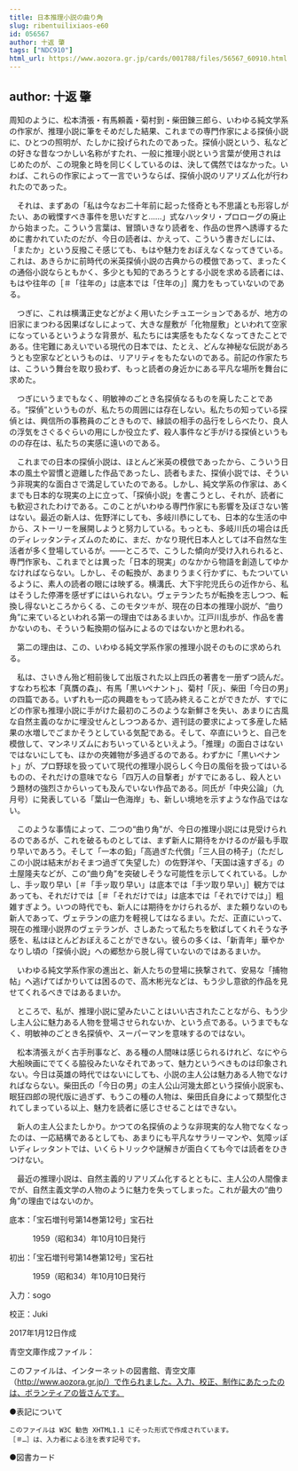 ```yaml
---
title: 日本推理小説の曲り角
slug: ribentuilixiaos-e60
id: 056567
author: 十返 肇
tags: ["NDC910"]
html_url: https://www.aozora.gr.jp/cards/001788/files/56567_60910.html
---
```


## author: 十返 肇

周知のように、松本清張・有馬頼義・菊村到・柴田錬三郎ら、いわゆる純文学系の作家が、推理小説に筆をそめだした結果、これまでの専門作家による探偵小説に、ひとつの照明が、たしかに投げられたのであった。探偵小説という、私などの好きな昔なつかしい名称がすたれ、一般に推理小説という言葉が使用されはじめたのが、この現象と時を同じくしているのは、決して偶然ではなかった。いわば、これらの作家によって一言でいうならば、探偵小説のリアリズム化が行われたのであった。

　それは、まずあの「私は今なお二十年前に起った怪奇とも不思議とも形容しがたい、あの戦慄すべき事件を思いだすと……」式なハッタリ・プロローグの廃止から始まった。こういう言葉は、冒頭いきなり読者を、作品の世界へ誘導するために書かれていたのだが、今日の読者は、かえって、こういう書きだしには、「またか」という反撥こそ感じても、もはや魅力をおぼえなくなってきている。これは、あきらかに前時代の米英探偵小説の古典からの模倣であって、まったくの通俗小説ならともかく、多少とも知的であろうとする小説を求める読者には、もはや往年の［＃「往年の」は底本では「住年の」］魔力をもっていないのである。

　つぎに、これは横溝正史などがよく用いたシチュエーションであるが、地方の旧家にまつわる因果ばなしによって、大きな屋敷が「化物屋敷」といわれて空家になっているというような背景が、私たちには実感をもたなくなってきたことである。住宅難にあえいでいる現代の日本では、たとえ、どんな神秘な伝説があろうとも空家などというものは、リアリティをもたないのである。前記の作家たちは、こういう舞台を取り扱わず、もっと読者の身近かにある平凡な場所を舞台に求めた。

　つぎにいうまでもなく、明敏神のごとき名探偵なるものを廃したことである。“探偵”というものが、私たちの周囲には存在しない。私たちの知っている探偵とは、興信所の事務員のごときもので、縁談の相手の品行をしらべたり、良人の浮気をさぐるぐらいの用にしか役立たず、殺人事件など手がける探偵というものの存在は、私たちの実感に遠いのである。

　これまでの日本の探偵小説は、ほとんど米英の模倣であったから、こういう日本の風土や習慣と遊離した作品であったし、読者もまた、探偵小説では、そういう非現実的な面白さで満足していたのである。しかし、純文学系の作家は、あくまでも日本的な現実の上に立って、「探偵小説」を書こうとし、それが、読者にも歓迎されたわけである。このことがいわゆる専門作家にも影響を及ぼさない筈はない。最近の新人は、佐野洋にしても、多岐川恭にしても、日本的な生活の中から、ストーリーを展開しようと努力している。もっとも、多岐川氏の場合は氏のディレッタンティズムのために、まだ、かなり現代日本人としては不自然な生活者が多く登場しているが。――ところで、こうした傾向が受け入れられると、専門作家も、これまでとは異った「日本的現実」のなかから物語を創造してゆかなければならない。しかし、その転換が、あまりうまく行かずに、もたついているように、素人の読者の眼には映ずる。横溝氏、大下宇陀児氏らの近作から、私はそうした停滞を感ぜずにはいられない。ヴェテランたちが転換を志しつつ、転換し得ないところからくる、このモタツキが、現在の日本の推理小説が、“曲り角”に来ているといわれる第一の理由ではあるまいか。江戸川乱歩が、作品を書かないのも、そういう転換期の悩みによるのではないかと思われる。

　第二の理由は、この、いわゆる純文学系作家の推理小説そのものに求められる。

　私は、さいきん殆ど相前後して出版された以上四氏の著書を一册ずつ読んだ。すなわち松本「真贋の森」、有馬「黒いペナント」、菊村「灰」、柴田「今日の男」の四篇である。いずれも一応の興趣をもって読み終えることができたが、すでにどの作家も推理小説に手がけた最初のころのような新鮮さを失い、あまりに古風な自然主義のなかに埋没せんとしつつあるか、週刊誌の要求によって多産した結果の水増しでごまかそうとしている気配である。そして、卒直にいうと、自己を模倣して、マンネリズムにおちいっているといえよう。「推理」の面白さはないではないにしても、ほかの夾雑物が多過ぎるのである。わずかに「黒いペナント」が、プロ野球を扱っていて現代の推理小説らしく今日の風俗を扱ってはいるものの、それだけの意味でなら「四万人の目撃者」がすでにあるし、殺人という題材の強烈さからいっても及んでいない作品である。同氏が「中央公論」（九月号）に発表している「葉山一色海岸」も、新しい境地を示すような作品ではない。

　このような事情によって、二つの“曲り角”が、今日の推理小説には見受けられるのであるが、これを破るものとしては、まず新人に期待をかけるのが最も手取り早いであろう。そして「一本の鉛」「高過ぎた代償」「三人目の椅子」（ただしこの小説は結末がおそまつ過ぎて失望した）の佐野洋や、「天国は遠すぎる」の土屋隆夫などが、この“曲り角”を突破しそうな可能性を示してくれている。しかし、手ッ取り早い［＃「手ッ取り早い」は底本では「手ツ取り早い」］観方ではあっても、それだけでは［＃「それだけでは」は底本では「それでけでは」］粗雑すぎよう。いつの時代でも、新人には期待をかけられるが、また頼りないのも新人であって、ヴェテランの底力を軽視してはなるまい。ただ、正直にいって、現在の推理小説界のヴェテランが、さしあたって私たちを歓ばしてくれそうな予感を、私はほとんどおぼえることができない。彼らの多くは、「新青年」華やかなりし頃の「探偵小説」への郷愁から脱し得ていないのではあるまいか。

　いわゆる純文学系作家の進出と、新人たちの登場に挾撃されて、安易な「捕物帖」へ逃げてばかりいては困るので、高木彬光などは、もう少し意欲的作品を見せてくれるべきではあるまいか。

　ところで、私が、推理小説に望みたいことはいい古されたことながら、もう少し主人公に魅力ある人物を登場させられないか、という点である。いうまでもなく、明敏神のごとき名探偵や、スーパーマンを意味するのではない。

　松本清張えがく古手刑事など、ある種の人間味は感じられるけれど、なにやら大船映画にでてくる脇役みたいなそれであって、魅力というべきものは印象されない。今日は英雄の時代ではないにしても、小説の主人公は魅力ある人物でなければならない。柴田氏の「今日の男」の主人公山河幾太郎という探偵小説家も、眠狂四郎の現代版に過ぎず、もうこの種の人物は、柴田氏自身によって類型化されてしまっている以上、魅力を読者に感じさせることはできない。

　新人の主人公またしかり。かつての名探偵のような非現実的な人物でなくなったのは、一応結構であるとしても、あまりにも平凡なサラリーマンや、気障ッぽいディレッタントでは、いくらトリックや謎解きが面白くても今では読者をひきつけない。

　最近の推理小説は、自然主義的リアリズム化するとともに、主人公の人間像までが、自然主義文学の人物のように魅力を失ってしまった。これが最大の“曲り角”の理由ではないのか。













底本：「宝石増刊号第14巻第12号」宝石社

　　　1959（昭和34）年10月10日発行

初出：「宝石増刊号第14巻第12号」宝石社

　　　1959（昭和34）年10月10日発行

入力：sogo

校正：Juki

2017年1月12日作成

青空文庫作成ファイル：

このファイルは、インターネットの図書館、青空文庫（http://www.aozora.gr.jp/）で作られました。入力、校正、制作にあたったのは、ボランティアの皆さんです。











●表記について


	このファイルは W3C 勧告 XHTML1.1 にそった形式で作成されています。
	［＃…］は、入力者による注を表す記号です。







●図書カード